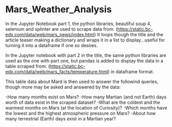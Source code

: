 # Mars_Weather_Analysis

In the Jupyter Notebook part 1, the python libraries, beautiful soup 4, selenium and splinter are used to scrape data from:
(https://static.bc-edx.com/data/web/mars_news/index.html) 
It loops though the title and the article teaser making a dictionary and wraps it in a list to display...useful for turning it into a dataframe if one so desires.

In the Jupyter notebook with part 2 in the title, the same python libraries are used as the one with part one, but pandas is added to display the data in a table scraped from:
(https://static.bc-edx.com/data/web/mars_facts/temperature.html) in dataframe format.

This table data about Mard is then used to answer the followind queries, though more may be asked and answered by the data:

  -How many months exist on Mars?
  -How many Martian (and not Earth) days worth of data exist in the scraped dataset?
  -What are the coldest and the warmest months on Mars (at the location of Curiosity)? 
  -Which months have the lowest and the highest atmospheric pressure on Mars? 
  -About how many terrestrial (Earth) days exist in a Martian year? 
